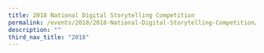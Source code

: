 ```yaml
---
title: 2018 National Digital Storytelling Competition
permalink: /events/2018/2018-National-Digital-Storytelling-Competition/
description: ""
third_nav_title: "2018"
---
```

